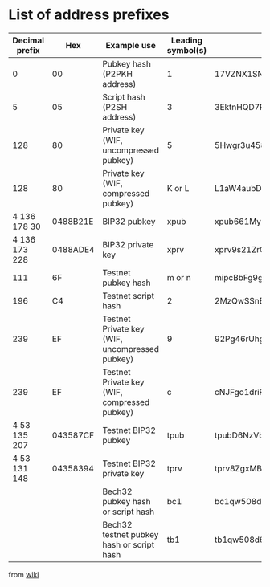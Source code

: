 # List of address prefixes

|Decimal prefix	|Hex	|Example use	|Leading symbol(s)	|Example|
|---|---|---|---|---|
|0	|00	|Pubkey hash (P2PKH address)	|1	|17VZNX1SN5NtKa8UQFxwQbFeFc3iqRYhem
|5	|05	|Script hash (P2SH address)	|3	|3EktnHQD7RiAE6uzMj2ZifT9YgRrkSgzQX
|128	|80	|Private key (WIF, uncompressed pubkey)	|5	|5Hwgr3u458GLafKBgxtssHSPqJnYoGrSzgQsPwLFhLNYskDPyyA
|128	|80	|Private key (WIF, compressed pubkey)	|K or L	|L1aW4aubDFB7yfras2S1mN3bqg9nwySY8nkoLmJebSLD5BWv3ENZ
|4 136 178 30	|0488B21E	|BIP32 pubkey	|xpub	|xpub661MyMwAqRbcEYS8w7XLSVeEsBXy79zSzH1J8vCdxAZningWLdN3zgtU6LBpB85b3D2yc8sfvZU521AAwdZafEz7mnzBBsz4wKY5e4cp9LB
|4 136 173 228	|0488ADE4	|BIP32 private key	|xprv	|xprv9s21ZrQH143K24Mfq5zL5MhWK9hUhhGbd45hLXo2Pq2oqzMMo63oStZzF93Y5wvzdUayhgkkFoicQZcP3y52uPPxFnfoLZB21Teqt1VvEHx
|111	|6F	|Testnet pubkey hash	|m or n	|mipcBbFg9gMiCh81Kj8tqqdgoZub1ZJRfn
|196	|C4	|Testnet script hash	|2	|2MzQwSSnBHWHqSAqtTVQ6v47XtaisrJa1Vc
|239	|EF	|Testnet Private key (WIF, uncompressed pubkey)	|9	|92Pg46rUhgTT7romnV7iGW6W1gbGdeezqdbJCzShkCsYNzyyNcc
|239	|EF	|Testnet Private key (WIF, compressed pubkey)	|c	|cNJFgo1driFnPcBdBX8BrJrpxchBWXwXCvNH5SoSkdcF6JXXwHMm
|4 53 135 207	|043587CF	|Testnet BIP32 pubkey	|tpub	|tpubD6NzVbkrYhZ4WLczPJWReQycCJdd6YVWXubbVUFnJ5KgU5MDQrD998ZJLNGbhd2pq7ZtDiPYTfJ7iBenLVQpYgSQqPjUsQeJXH8VQ8xA67D
|4 53 131 148	|04358394	|Testnet BIP32 private key	|tprv	|tprv8ZgxMBicQKsPcsbCVeqqF1KVdH7gwDJbxbzpCxDUsoXHdb6SnTPYxdwSAKDC6KKJzv7khnNWRAJQsRA8BBQyiSfYnRt6zuu4vZQGKjeW4YF
|||Bech32 pubkey hash or script hash	|bc1	|bc1qw508d6qejxtdg4y5r3zarvary0c5xw7kv8f3t4
|||Bech32 testnet pubkey hash or script hash	|tb1	|tb1qw508d6qejxtdg4y5r3zarvary0c5xw7kxpjzsx

from [wiki](https://en.bitcoin.it/wiki/List_of_address_prefixes)

